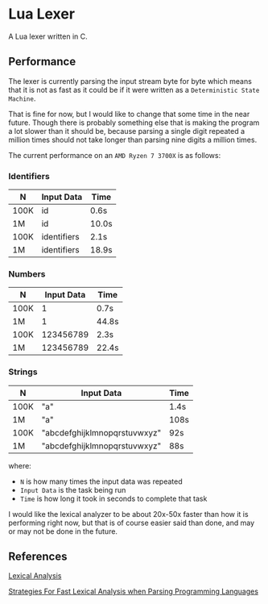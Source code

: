 # Lua Lexer
A Lua lexer written in C.

## Performance
The lexer is currently parsing the input stream byte for byte which means that it is not as fast as it could be if it were written as a `Deterministic State Machine`.

That is fine for now, but I would like to change that some time in the near future. 
Though there is probably something else that is making the program a lot slower than it should be, because parsing a single digit repeated a million times should not take longer than parsing nine digits a million times.

The current performance on an `AMD Ryzen 7 3700X` is as follows:

### Identifiers
| N | Input Data | Time |
| --- | --- | --- |
| 100K | id | 0.6s |
| 1M | id | 10.0s |
| 100K | identifiers | 2.1s |
| 1M | identifiers | 18.9s |

### Numbers
| N | Input Data | Time |
| --- | --- | --- |
| 100K | 1 | 0.7s |
| 1M | 1 | 44.8s |
| 100K | 123456789 | 2.3s |
| 1M | 123456789 | 22.4s |

### Strings
| N | Input Data | Time |
| --- | --- | --- |
| 100K | "a" | 1.4s |
| 1M | "a" | 108s |
| 100K | "abcdefghijklmnopqrstuvwxyz" | 92s |
| 1M | "abcdefghijklmnopqrstuvwxyz" | 88s |


where:
- `N` is how many times the input data was repeated
- `Input Data` is the task being run
- `Time` is how long it took in seconds to complete that task

I would like the lexical analyzer to be about 20x-50x faster than how it is performing right now, but that is of course easier said than done, and may or may not be done in the future.

## References
[Lexical Analysis](https://docs.github.com/en/github/writing-on-github/working-with-advanced-formatting/organizing-information-with-tables)

[Strategies For Fast Lexical Analysis when Parsing Programming Languages](https://www.nothings.org/computer/lexing.html)

